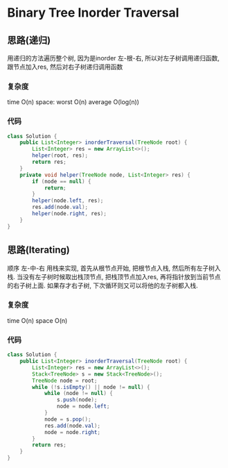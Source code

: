 # Binary Tree Inorder Traversal
## 思路(递归)
用递归的方法遍历整个树, 因为是inorder 左-根-右, 所以对左子树调用递归函数, 跟节点加入res, 然后对右子树递归调用函数
### 复杂度
time O(n) space: worst O(n) average O(log(n))
### 代码
```java
class Solution {
    public List<Integer> inorderTraversal(TreeNode root) {
        List<Integer> res = new ArrayList<>();
        helper(root, res);
        return res;
    }
    private void helper(TreeNode node, List<Integer> res) {
        if (node == null) {
            return;
        }
        helper(node.left, res);
        res.add(node.val);
        helper(node.right, res);
    }
}
```

## 思路(Iterating)
顺序 左-中-右
用栈来实现, 首先从根节点开始, 把根节点入栈, 然后所有左子树入栈. 当没有左子树时候取出栈顶节点, 把栈顶节点加入res, 再将指针放到当前节点的右子树上面. 如果存才右子树, 下次循环则又可以将他的左子树都入栈.
### 复杂度
time O(n) space O(n)
### 代码
```java
class Solution {
    public List<Integer> inorderTraversal(TreeNode root) {
        List<Integer> res = new ArrayList<>();
        Stack<TreeNode> s = new Stack<TreeNode>();
        TreeNode node = root;
        while (!s.isEmpty() || node != null) {
            while (node != null) {
                s.push(node);
                node = node.left;
            }
            node = s.pop();
            res.add(node.val);
            node = node.right;
        }
        return res;
    }
}
```